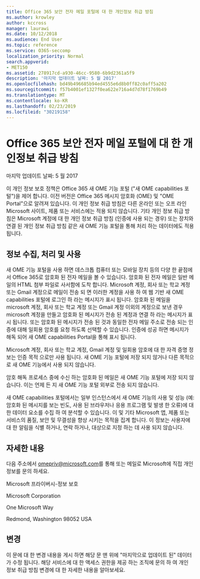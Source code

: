 ```yaml
---
title: Office 365 보안 전자 메일 포털에 대 한 개인정보 취급 방침
ms.author: krowley
author: kccross
manager: laurawi
ms.date: 10/12/2018
ms.audience: End User
ms.topic: reference
ms.service: O365-seccomp
localization_priority: Normal
search.appverid:
- MET150
ms.assetid: 278917cd-a930-46cc-9580-6b9d2361a5f9
description: '마지막 업데이트 날짜: 5 월 2017'
ms.openlocfilehash: bd49b496685b94ed4555e6d8b0ff82c0aff5a202
ms.sourcegitcommit: f57b4001ef1327f0ea622e716a4d7d78f1769b49
ms.translationtype: MT
ms.contentlocale: ko-KR
ms.lasthandoff: 02/23/2019
ms.locfileid: "30219158"
---
```

# <a name="privacy-statement-for-office-365-secure-email-portal"></a>Office 365 보안 전자 메일 포털에 대 한 개인정보 취급 방침

마지막 업데이트 날짜: 5 월 2017
  
이 개인 정보 보호 정책은 Office 365 새 OME 기능 포털 ("새 OME capabilities 포털")을 제어 합니다. 이전 버전은 Office 365 메시지 암호화 (OME) 및 "OME Portal"으로 알려져 있습니다. 이 개인 정보 취급 방침은 다른 온라인 또는 오프 라인 Microsoft 사이트, 제품 또는 서비스에는 적용 되지 않습니다. 기타 개인 정보 취급 방침은 Microsoft 계정에 대 한 개인 정보 취급 방침 (인증에 사용 되는 경우) 또는 장치와 연결 된 개인 정보 취급 방침 같은 새 OME 기능 포털을 통해 처리 하는 데이터에도 적용 됩니다.
  
## <a name="collection-processing-and-use-of-your-information"></a>정보 수집, 처리 및 사용

새 OME 기능 포털을 사용 하면 데스크톱 컴퓨터 또는 모바일 장치 등의 다양 한 끝점에서 Office 365로 암호화 된 전자 메일을 볼 수 있습니다. 암호화 된 전자 메일은 일반 메일의 HTML 첨부 파일로 사서함에 도착 합니다. Microsoft 계정, 회사 또는 학교 계정 또는 Gmail 계정으로 메일이 전송 되 면 이러한 계정을 사용 하 여 웹 기반 새 OME capabilities 포털에 로그인 하 라는 메시지가 표시 됩니다. 암호화 된 메일을 microsoft 계정, 회사 또는 학교 계정 또는 Gmail 계정 이외의 계정으로 보낸 경우 microsoft 계정을 만들고 암호화 된 메시지가 전송 된 계정과 연결 하 라는 메시지가 표시 됩니다. 또는 암호화 된 메시지가 전송 된 것과 동일한 전자 메일 주소로 전송 되는 인증에 대해 일회용 암호를 요청 하도록 선택할 수 있습니다. 인증에 성공 하면 메시지가 해독 되어 새 OME capabilities Portal을 통해 표시 됩니다.
  
Microsoft 계정, 회사 또는 학교 계정, Gmail 계정 및 일회용 암호에 대 한 자격 증명 정보는 인증 목적 으로만 사용 됩니다. 새 OME 기능 포털에 저장 되지 않거나 다른 목적으로 새 OME 기능에서 사용 되지 않습니다.
  
암호 해독 프로세스 중에 수신 하는 암호화 된 메일은 새 OME 기능 포털에 저장 되지 않습니다. 이는 언제 든 지 새 OME 기능 포털 외부로 전송 되지 않습니다.
  
새 OME capabilities 포털에서는 일부 인스턴스에서 새 OME 기능의 사용 및 성능 (예: 암호화 된 메시지를 보는 빈도, 사용 된 브라우저나 응용 프로그램 및 발생 한 오류)에 대 한 데이터 요소를 수집 하 여 분석할 수 있습니다. 이 및 기타 Microsoft 앱, 제품 또는 서비스의 품질, 보안 및 무결성을 향상 시키는 목적을 집계 합니다. 이 정보는 사용자에 대 한 알림을 식별 하거나, 연락 하거나, 대상으로 지정 하는 데 사용 되지 않습니다.
  
## <a name="for-more-information"></a>자세한 내용

다음 주소에서 [omepriv@microsoft.com](mailto:omepriv@microsoft.com)를 통해 또는 메일로 Microsoft에 직접 개인 정보를 문의 하세요.
  
Microsoft 프라이버시-정보 보호
  
Microsoft Corporation
  
One Microsoft Way
  
Redmond, Washington 98052 USA

  
## <a name="changes"></a>변경

이 문에 대 한 변경 내용을 게시 하면 해당 문 맨 위에 "마지막으로 업데이트 된" 데이터가 수정 됩니다. 해당 서비스에 대 한 액세스 권한을 제공 하는 조직에 문의 하 여 개인 정보 취급 방침 변경에 대 한 자세한 내용을 알아보세요.
  

